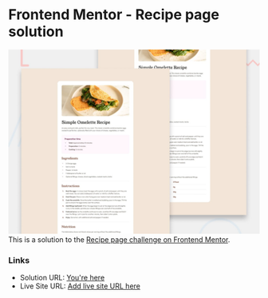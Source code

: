 # Frontend Mentor - Recipe page solution

![Design preview for the Recipe page coding challenge](./desktop-preview.jpg)
This is a solution to the [Recipe page challenge on Frontend Mentor](https://www.frontendmentor.io/challenges/recipe-page-KiTsR8QQKm).

### Links

- Solution URL: [You're here](https://github.com/xphstos/fe-recipe-page)
- Live Site URL: [Add live site URL here](https://b90d4e3560b81041798dab82ff7115313b9420d0.surge.sh/)
